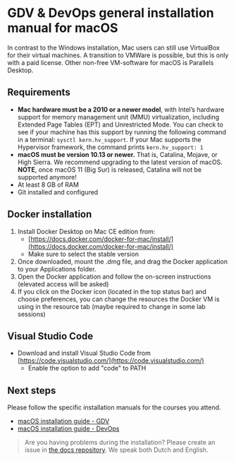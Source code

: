 # GDV & DevOps general installation manual for macOS

In contrast to the Windows installation, Mac users can still use VirtualBox for their virtual machines. A transition to VMWare is possible, but this is only with a paid license. Other non-free VM-software for macOS is Parallels Desktop.

## Requirements

* **Mac hardware must be a 2010 or a newer model**, with Intel’s hardware support for memory management unit (MMU) virtualization, including Extended Page Tables (EPT) and Unrestricted Mode. You can check to see if your machine has this support by running the following command in a terminal: `sysctl kern.hv_support`. If your Mac supports the Hypervisor framework, the command prints `kern.hv_support: 1`
* **macOS must be version 10.13 or newer.** That is, Catalina, Mojave, or High Sierra. We recommend upgrading to the latest version of macOS. **NOTE**, once macOS 11 (Big Sur) is released, Catalina will not be supported anymore!
* At least 8 GB of RAM
* Git installed and configured

## Docker installation

1. Install Docker Desktop on Mac CE edition from:
   * [https://docs.docker.com/docker-for-mac/install/](https://docs.docker.com/docker-for-mac/install/)
   * Make sure to select the stable version
1. Once downloaded, mount the .dmg file, and drag the Docker application to your Applications folder.
1. Open the Docker application and follow the on-screen instructions (elevated access will be asked)
1. If you click on the Docker icon (located in the top status bar) and choose preferences, you can change the resources the Docker VM is using in the resource tab (maybe required to change in some lab sessions)

## Visual Studio Code

* Download and install Visual Studio Code from [https://code.visualstudio.com/](https://code.visualstudio.com/)
  * Enable the option to add "code" to PATH

## Next steps

Please follow the specific installation manuals for the courses you attend.

* [macOS installation guide - GDV](./gdv-setup-mac.md)
* [macOS installation guide - DevOps](./devops-setup-mac.md)

> Are you having problems during the installation? Please create an issue in [the docs repository](https://github.ugent.be/GDV/docs/issues). We speak both Dutch and English.
